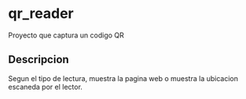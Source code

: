 # qr_reader

Proyecto que captura un codigo QR

## Descripcion

Segun el tipo de lectura, muestra la pagina web o muestra la ubicacion escaneda por el lector.
